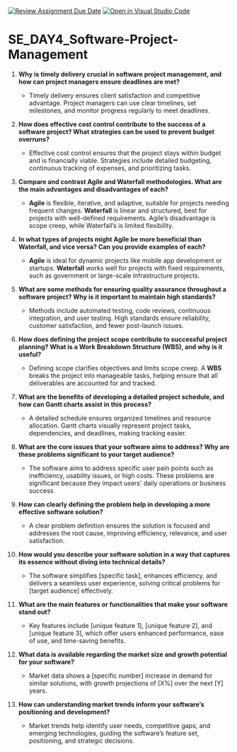 [![Review Assignment Due Date](https://classroom.github.com/assets/deadline-readme-button-22041afd0340ce965d47ae6ef1cefeee28c7c493a6346c4f15d667ab976d596c.svg)](https://classroom.github.com/a/9pw6JKcu)
[![Open in Visual Studio Code](https://classroom.github.com/assets/open-in-vscode-2e0aaae1b6195c2367325f4f02e2d04e9abb55f0b24a779b69b11b9e10269abc.svg)](https://classroom.github.com/online_ide?assignment_repo_id=18494830&assignment_repo_type=AssignmentRepo)
# SE_DAY4_Software-Project-Management

1. **Why is timely delivery crucial in software project management, and how can project managers ensure deadlines are met?**
   - Timely delivery ensures client satisfaction and competitive advantage. Project managers can use clear timelines, set milestones, and monitor progress regularly to meet deadlines.

2. **How does effective cost control contribute to the success of a software project? What strategies can be used to prevent budget overruns?**
   - Effective cost control ensures that the project stays within budget and is financially viable. Strategies include detailed budgeting, continuous tracking of expenses, and prioritizing tasks.

3. **Compare and contrast Agile and Waterfall methodologies. What are the main advantages and disadvantages of each?**
   - **Agile** is flexible, iterative, and adaptive, suitable for projects needing frequent changes. **Waterfall** is linear and structured, best for projects with well-defined requirements. Agile’s disadvantage is scope creep, while Waterfall’s is limited flexibility.

4. **In what types of projects might Agile be more beneficial than Waterfall, and vice versa? Can you provide examples of each?**
   - **Agile** is ideal for dynamic projects like mobile app development or startups. **Waterfall** works well for projects with fixed requirements, such as government or large-scale infrastructure projects.

5. **What are some methods for ensuring quality assurance throughout a software project? Why is it important to maintain high standards?**
   - Methods include automated testing, code reviews, continuous integration, and user testing. High standards ensure reliability, customer satisfaction, and fewer post-launch issues.

6. **How does defining the project scope contribute to successful project planning? What is a Work Breakdown Structure (WBS), and why is it useful?**
   - Defining scope clarifies objectives and limits scope creep. A **WBS** breaks the project into manageable tasks, helping ensure that all deliverables are accounted for and tracked.

7. **What are the benefits of developing a detailed project schedule, and how can Gantt charts assist in this process?**
   - A detailed schedule ensures organized timelines and resource allocation. Gantt charts visually represent project tasks, dependencies, and deadlines, making tracking easier.

8. **What are the core issues that your software aims to address? Why are these problems significant to your target audience?**
   - The software aims to address specific user pain points such as inefficiency, usability issues, or high costs. These problems are significant because they impact users' daily operations or business success.

9. **How can clearly defining the problem help in developing a more effective software solution?**
   - A clear problem definition ensures the solution is focused and addresses the root cause, improving efficiency, relevance, and user satisfaction.

10. **How would you describe your software solution in a way that captures its essence without diving into technical details?**
    - The software simplifies [specific task], enhances efficiency, and delivers a seamless user experience, solving critical problems for [target audience] effectively.

11. **What are the main features or functionalities that make your software stand out?**
    - Key features include [unique feature 1], [unique feature 2], and [unique feature 3], which offer users enhanced performance, ease of use, and time-saving benefits.

12. **What data is available regarding the market size and growth potential for your software?**
    - Market data shows a [specific number] increase in demand for similar solutions, with growth projections of [X%] over the next [Y] years.

13. **How can understanding market trends inform your software’s positioning and development?**
    - Market trends help identify user needs, competitive gaps, and emerging technologies, guiding the software’s feature set, positioning, and strategic decisions.
